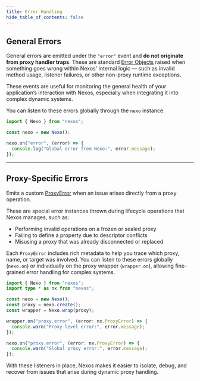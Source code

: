 ```yaml
---
title: Error Handling
hide_table_of_contents: false
---
```


## General Errors

General errors are emitted under the `"error"` event and **do not originate from proxy handler traps**. These are standard [Error Objects](https://developer.mozilla.org/en-US/docs/Web/JavaScript/Reference/Global_Objects/Error) raised when something goes wrong within Nexos' internal logic — such as invalid method usage, listener failures, or other non-proxy runtime exceptions.

These events are useful for monitoring the general health of your application’s interaction with Nexos, especially when integrating it into complex dynamic systems.

You can listen to these errors globally through the `nexo` instance.

```typescript
import { Nexo } from "nexos";

const nexo = new Nexo();

nexo.on("error", (error) => {
  console.log("Global error from Nexo:", error.message);
});
```

---

## Proxy-Specific Errors

Emits a custom [ProxyError](../api/classes/ProxyError) when an issue arises directly from a proxy operation.

These are special error instances thrown during lifecycle operations that Nexos manages, such as:

- Performing invalid operations on a frozen or sealed proxy
- Failing to define a property due to descriptor conflicts
- Misusing a proxy that was already disconnected or replaced

Each `ProxyError` includes rich metadata to help you trace which proxy, name, or target was involved. You can listen to these errors globally (`nexo.on`) or individually on the proxy wrapper (`wrapper.on`), allowing fine-grained error handling for complex systems.

```typescript
import { Nexo } from "nexos";
import type * as nx from "nexos";

const nexo = new Nexo();
const proxy = nexo.create();
const wrapper = Nexo.wrap(proxy);

wrapper.on("proxy.error", (error: nx.ProxyError) => {
  console.warn("Proxy-level error:", error.message);
});

nexo.on("proxy.error", (error: nx.ProxyError) => {
  console.warn("Global proxy error:", error.message);
});
```

With these listeners in place, Nexos makes it easier to isolate, debug, and recover from issues that arise during dynamic proxy handling.

